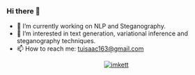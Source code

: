 ### Hi there 👋
- 🔭 I’m currently working on NLP and Steganography.
- 🌱 I’m interested in text generation, variational inference and steganography techniques.
- 📫 How to reach me: tuisaac163@gmail.com

<p align="center"> <a href="https://github.com/ryo-ma/github-profile-trophy"><img src="https://github-profile-trophy.vercel.app/?username=imkett&theme=buddhism" alt="imkett" /></a> </p>
